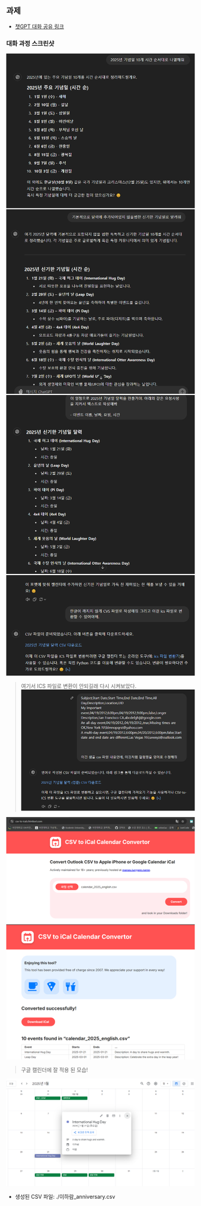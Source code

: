 ## 과제

- [챗GPT 대화 공유 링크](https://chatgpt.com/share/e/670defdf-cdc0-8012-87ec-5181b1adb1bb)

### 대화 과정 스크린샷

![alt text](./assets/image.png)
![alt text](./assets/image-1.png)
![alt text](./assets/image-2.png)
![alt text](./assets/image-3.png)

> 여기서 ICS 파일로 변환이 안되길래 다시 시켜보았다.
> ![alt text](./assets/image-4.png)

![alt text](./assets/image-6.png)
![alt text](./assets/image-5.png)

> 구글 캘린더에 잘 적용 된 모습!

![alt text](./assets/image-7.png)

- 생성된 CSV 파일: ./이하람\_anniversary.csv
